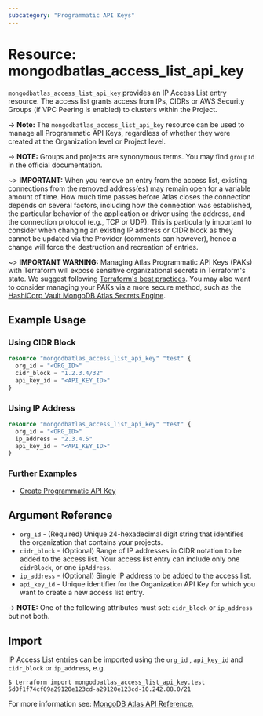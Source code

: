 ```yaml
---
subcategory: "Programmatic API Keys"
---
```


# Resource: mongodbatlas_access_list_api_key

`mongodbatlas_access_list_api_key` provides an IP Access List entry resource. The access list grants access from IPs, CIDRs or AWS Security Groups (if VPC Peering is enabled) to clusters within the Project.
    
-> **Note:** The `mongodbatlas_access_list_api_key` resource can be used to manage all Programmatic API Keys, regardless of whether they were created at the Organization level or Project level. 

-> **NOTE:** Groups and projects are synonymous terms. You may find `groupId` in the official documentation.

~> **IMPORTANT:**
When you remove an entry from the access list, existing connections from the removed address(es) may remain open for a variable amount of time. How much time passes before Atlas closes the connection depends on several factors, including how the connection was established, the particular behavior of the application or driver using the address, and the connection protocol (e.g., TCP or UDP). This is particularly important to consider when changing an existing IP address or CIDR block as they cannot be updated via the Provider (comments can however), hence a change will force the destruction and recreation of entries.  

~> **IMPORTANT WARNING:** Managing Atlas Programmatic API Keys (PAKs) with Terraform will expose sensitive organizational secrets in Terraform's state. We suggest following [Terraform's best practices](https://developer.hashicorp.com/terraform/language/state/sensitive-data). You may also want to consider managing your PAKs via a more secure method, such as the [HashiCorp Vault MongoDB Atlas Secrets Engine](https://developer.hashicorp.com/vault/docs/secrets/mongodbatlas).


## Example Usage

### Using CIDR Block
```terraform
resource "mongodbatlas_access_list_api_key" "test" {
  org_id = "<ORG_ID>"
  cidr_block = "1.2.3.4/32"
  api_key_id = "<API_KEY_ID>"
}
```

### Using IP Address
```terraform
resource "mongodbatlas_access_list_api_key" "test" {
  org_id = "<ORG_ID>"
  ip_address = "2.3.4.5"
  api_key_id = "<API_KEY_ID>"
}
```

### Further Examples
- [Create Programmatic API Key](https://github.com/mongodb/terraform-provider-mongodbatlas/tree/master/examples/mongodbatlas_api_key)

## Argument Reference

* `org_id` - (Required) Unique 24-hexadecimal digit string that identifies the organization that contains your projects.
* `cidr_block` - (Optional) Range of IP addresses in CIDR notation to be added to the access list. Your access list entry can include only one `cidrBlock`, or one `ipAddress`.
* `ip_address` - (Optional) Single IP address to be added to the access list.
* `api_key_id` - Unique identifier for the Organization API Key for which you want to create a new access list entry.

-> **NOTE:** One of the following attributes must set: `cidr_block`  or `ip_address` but not both.

## Import

IP Access List entries can be imported using the `org_id` , `api_key_id` and `cidr_block` or `ip_address`, e.g.

```
$ terraform import mongodbatlas_access_list_api_key.test 5d0f1f74cf09a29120e123cd-a29120e123cd-10.242.88.0/21
```

For more information see: [MongoDB Atlas API Reference.](https://www.mongodb.com/docs/atlas/reference/api-resources-spec/#tag/Programmatic-API-Keys/operation/createApiKeyAccessList)
